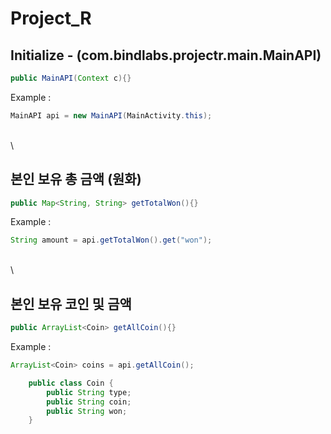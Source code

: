 # Project_R

## Initialize - (com.bindlabs.projectr.main.MainAPI)
```java
public MainAPI(Context c){}
```
Example : 
```java
MainAPI api = new MainAPI(MainActivity.this);
```
\
\
## 본인 보유 총 금액 (원화)
```java
public Map<String, String> getTotalWon(){}
```
Example : 
```java
String amount = api.getTotalWon().get("won");
```
\
\
## 본인 보유 코인 및 금액
```java
public ArrayList<Coin> getAllCoin(){}
```
Example : 
```java
ArrayList<Coin> coins = api.getAllCoin();

    public class Coin {
        public String type;
        public String coin;
        public String won;
    }
```
